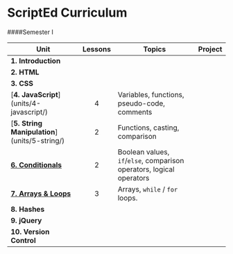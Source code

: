 ScriptEd Curriculum
===================
####Semester I

| Unit  | Lessons | Topics | Project | 
|-------|:-------:|------|--------------|
| **1. Introduction**|  |  |  | N/A |
| **2. HTML**|  |  |  |
| **3. CSS**|  |  |  | 
| [**4. JavaScript**] (units/4-javascript/) | 4 | Variables, functions, pseudo-code, comments |  | 
| [**5. String Manipulation**] (units/5-string/) | 2  | Functions, casting, comparison |  | 
| [**6. Conditionals**](units/7-conditional/) | 2  | Boolean values, `if`/`else`, comparison operators, logical operators | | 
| [**7. Arrays & Loops**](units/8-array-loop/) | 3  | Arrays, `while` / `for` loops. | | 
| **8. Hashes** |   |  |  | 
| **9. jQuery** |  |  |  |
| **10. Version Control** |   | | 
